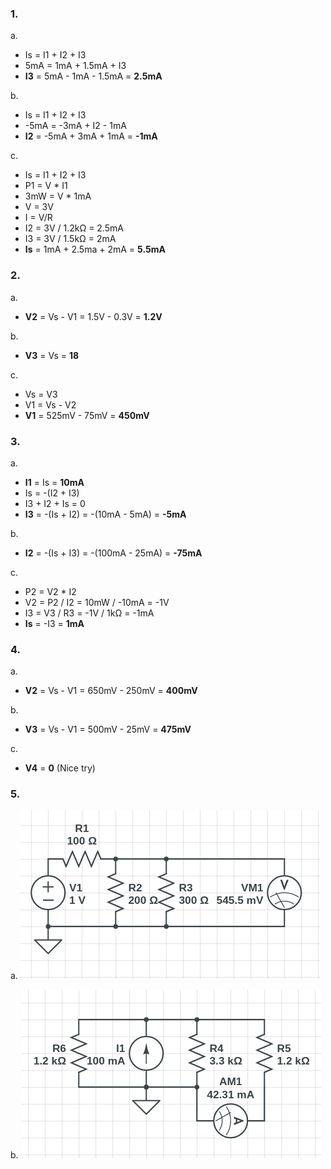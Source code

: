 ### 1.
a. 
- Is = I1 + I2 + I3
- 5mA = 1mA + 1.5mA + I3
- **I3** = 5mA - 1mA - 1.5mA = **2.5mA**

b.
- Is = I1 + I2 + I3
- -5mA = -3mA + I2 - 1mA
- **I2** = -5mA + 3mA + 1mA = **-1mA**

c.
- Is = I1 + I2 + I3
- P1 = V * I1
- 3mW = V * 1mA
- V = 3V
- I = V/R
- I2 = 3V / 1.2kΩ = 2.5mA
- I3 = 3V / 1.5kΩ = 2mA
- **Is** = 1mA + 2.5ma + 2mA = **5.5mA**

### 2.
a.
- **V2** = Vs - V1 = 1.5V - 0.3V = **1.2V**

b.
- **V3** = Vs = **18**

c.
- Vs = V3
- V1 = Vs - V2
- **V1** = 525mV - 75mV = **450mV**

### 3.
a.
- **I1** = Is = **10mA**
- Is = -(I2 + I3)
- I3 + I2 + Is = 0
- **I3** = -(Is + I2) =  -(10mA - 5mA) = **-5mA**

b.
- **I2** = -(Is + I3) = -(100mA - 25mA) = **-75mA**

c.
- P2 = V2 * I2
- V2 = P2 / I2 = 10mW / -10mA = -1V
- I3 = V3 / R3 = -1V / 1kΩ = -1mA
- **Is** = -I3 = **1mA**

### 4.
a.
- **V2** = Vs - V1 = 650mV - 250mV = **400mV**

b.
- **V3** = Vs - V1 = 500mV - 25mV = **475mV**

c.
- **V4** = **0** (Nice try)

### 5.
a.
![](Images/HW05_1.png)

b.
![](Images/HW05_2.png)